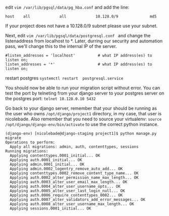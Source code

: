 


edit `vim /var/lib/pgsql/data/pg_hba.conf` and add the line:

```
host    all             all             10.128.0/9              md5
```
If your project does not have a 10.128.0/9 subnet please use your subnet.


Next, edit `vim /var/lib/pgsql/data/postgresql.conf ` and change the listenaddress from localhost to *.  Later, durring our security and automation pass, we'll change this to the internal IP of the server.

```
#listen_addresses = 'localhost'          # what IP address(es) to listen on;
listen_addresses = '*'                   # what IP address(es) to listen on;

```

restart postgres `systemctl restart  postgresql.service`

You should now be able to run your migration script without error.  You can test the port by telneting from your django server to 
your postgres server on the postgres port: `telnet 10.128.0.10 5432`


Go back to your django server, remember that your should be running as the user who owns `/opt/django/project1` directory, in my case, that user is nicolebade.  Also remember that you need to source your virtualenv: `source /opt/django/django-env/bin/activate` to use the correct python instance.


```
(django-env) [nicolebade@django-staging project1]$ python manage.py migrate
Operations to perform:
  Apply all migrations: admin, auth, contenttypes, sessions
Running migrations:
  Applying contenttypes.0001_initial... OK
  Applying auth.0001_initial... OK
  Applying admin.0001_initial... OK
  Applying admin.0002_logentry_remove_auto_add... OK
  Applying contenttypes.0002_remove_content_type_name... OK
  Applying auth.0002_alter_permission_name_max_length... OK
  Applying auth.0003_alter_user_email_max_length... OK
  Applying auth.0004_alter_user_username_opts... OK
  Applying auth.0005_alter_user_last_login_null... OK
  Applying auth.0006_require_contenttypes_0002... OK
  Applying auth.0007_alter_validators_add_error_messages... OK
  Applying auth.0008_alter_user_username_max_length... OK
  Applying sessions.0001_initial... OK
```
